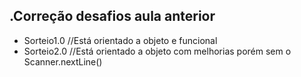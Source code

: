 .Correção desafios aula anterior
------------
- Sorteio1.0 //Está orientado a objeto e funcional
- Sorteio2.0 //Está orientado a objeto com melhorias porém sem o Scanner.nextLine()